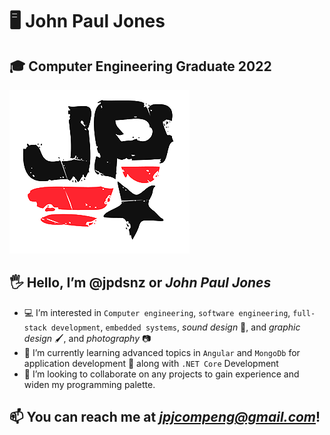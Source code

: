 
# 🖥 John Paul Jones

## 🎓 Computer Engineering Graduate 2022

![JP Logo](https://github.com/jpdsnz/jpdsnz/blob/main/logo-semi-tp-75-2.png)


## 🖐 Hello, I’m @jpdsnz or *John Paul Jones*
  - 💻 I’m interested in `Computer engineering`, `software engineering`, `full-stack development`, `embedded systems`, *sound design* 🎵, and *graphic design* 🖌, and *photography* 📷 
  - 📖 I’m currently learning advanced topics in `Angular` and `MongoDb` for application development 📱 along with `.NET Core` Development
  - 🎨 I’m looking to collaborate on any projects to gain experience and widen my programming palette.
## 📫 You can reach me at *jpjcompeng@gmail.com*!

<!---
jpdsnz/jpdsnz is a ✨ special ✨ repository because its `README.md` (this file) appears on your GitHub profile.
You can click the Preview link to take a look at your changes.
--->
